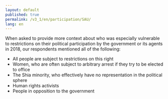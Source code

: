 ```yaml
---
layout: default
published: true
permalink: /v3_1/en/participation/SAU/
lang: en
---
```


When asked to provide more context about who was especially vulnerable to restrictions on their political participation by the government or its agents in 2018, our respondents mentioned all of the following:
-	All people are subject to restrictions on this right
-	Women, who are often subject to arbitrary arrest if they try to be elected to office
-	The Shia minority, who effectively have no representation in the political sphere
-	Human rights activists
-	People in opposition to the government

